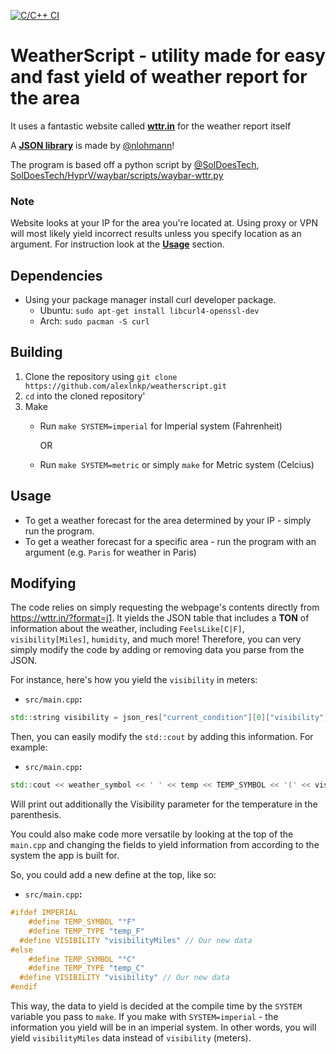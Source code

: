 [![C/C++ CI](https://github.com/alexlnkp/weatherscript/actions/workflows/c-cpp.yml/badge.svg)](https://github.com/alexlnkp/weatherscript/actions/workflows/c-cpp.yml)
# WeatherScript - utility made for easy and fast yield of weather report for the area
It uses a fantastic website called [**wttr.in**](https://wttr.in) for the weather report itself

A [**JSON library**](https://github.com/nlohmann/json) is made by [@nlohmann](https://github.com/nlohmann)!

The program is based off a python script by [@SolDoesTech](https://github.com/SolDoesTech), [SolDoesTech/HyprV/waybar/scripts/waybar-wttr.py](https://github.com/SolDoesTech/HyprV4/blob/c81cf650443d680bf7a589de6128d01020dd1bc6/HyprV/waybar/scripts/waybar-wttr.py)


### Note
Website looks at your IP for the area you're located at. Using proxy or VPN will most likely yield incorrect results unless you specify location as an argument. For instruction look at the [**Usage**](https://github.com/alexlnkp/weatherscript/tree/master#usage) section.

## Dependencies
- Using your package manager install curl developer package.
   - Ubuntu: `sudo apt-get install libcurl4-openssl-dev`
   - Arch: `sudo pacman -S curl`

## Building
1. Clone the repository using `git clone https://github.com/alexlnkp/weatherscript.git`
2. `cd` into the cloned repository'
3. Make
   - Run `make SYSTEM=imperial` for Imperial system (Fahrenheit)
     
     OR
     
   - Run `make SYSTEM=metric` or simply `make` for Metric system (Celcius)

## Usage
- To get a weather forecast for the area determined by your IP - simply run the program.
- To get a weather forecast for a specific area - run the program with an argument (e.g. `Paris` for weather in Paris)

## Modifying
The code relies on simply requesting the webpage's contents directly from https://wttr.in/?format=j1.
It yields the JSON table that includes a **TON** of information about the weather, including `FeelsLike[C|F]`, `visibility[Miles]`, `humidity`, and much more!
Therefore, you can very simply modify the code by adding or removing data you parse from the JSON.

For instance, here's how you yield the `visibility` in meters:

- `src/main.cpp`**:**
```cpp
std::string visibility = json_res["current_condition"][0]["visibility"];
```

Then, you can easily modify the `std::cout` by adding this information. For example:

- `src/main.cpp`**:**
```cpp
std::cout << weather_symbol << ' ' << temp << TEMP_SYMBOL << '(' << visibility << ')' << std::endl;
```

Will print out additionally the Visibility parameter for the temperature in the parenthesis.

You could also make code more versatile by looking at the top of the `main.cpp` and changing the fields to yield information from according to the system the app is built for.

So, you could add a new define at the top, like so:

- `src/main.cpp`**:**
```cpp
#ifdef IMPERIAL
	#define TEMP_SYMBOL "°F"
	#define TEMP_TYPE "temp_F"
  #define VISIBILITY "visibilityMiles" // Our new data
#else
	#define TEMP_SYMBOL "°C"
	#define TEMP_TYPE "temp_C"
  #define VISIBILITY "visibility" // Our new data
#endif
```

This way, the data to yield is decided at the compile time by the `SYSTEM` variable you pass to `make`.
If you make with `SYSTEM=imperial` - the information you yield will be in an imperial system.
In other words, you will yield `visibilityMiles` data instead of `visibility` (meters).
